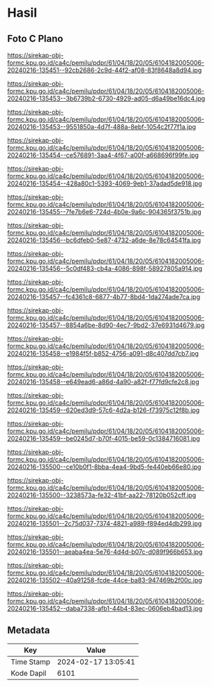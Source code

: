 # Hasil

## Foto C Plano

https://sirekap-obj-formc.kpu.go.id/ca4c/pemilu/pdpr/61/04/18/20/05/6104182005006-20240216-135451--92cb2686-2c9d-44f2-af08-83f8648a8d94.jpg

https://sirekap-obj-formc.kpu.go.id/ca4c/pemilu/pdpr/61/04/18/20/05/6104182005006-20240216-135453--3b6739b2-6730-4929-ad05-d6a49be16dc4.jpg

https://sirekap-obj-formc.kpu.go.id/ca4c/pemilu/pdpr/61/04/18/20/05/6104182005006-20240216-135453--9551850a-4d7f-488a-8ebf-1054c2f77f1a.jpg

https://sirekap-obj-formc.kpu.go.id/ca4c/pemilu/pdpr/61/04/18/20/05/6104182005006-20240216-135454--ce576891-3aa4-4f67-a00f-a668696f99fe.jpg

https://sirekap-obj-formc.kpu.go.id/ca4c/pemilu/pdpr/61/04/18/20/05/6104182005006-20240216-135454--428a80c1-5393-4069-9eb1-37adad5de918.jpg

https://sirekap-obj-formc.kpu.go.id/ca4c/pemilu/pdpr/61/04/18/20/05/6104182005006-20240216-135455--7fe7b6e6-724d-4b0e-9a6c-904365f3751b.jpg

https://sirekap-obj-formc.kpu.go.id/ca4c/pemilu/pdpr/61/04/18/20/05/6104182005006-20240216-135456--bc6dfeb0-5e87-4732-a6de-8e78c64541fa.jpg

https://sirekap-obj-formc.kpu.go.id/ca4c/pemilu/pdpr/61/04/18/20/05/6104182005006-20240216-135456--5c0df483-cb4a-4086-898f-58927805a914.jpg

https://sirekap-obj-formc.kpu.go.id/ca4c/pemilu/pdpr/61/04/18/20/05/6104182005006-20240216-135457--fc4361c8-6877-4b77-8bd4-1da274ade7ca.jpg

https://sirekap-obj-formc.kpu.go.id/ca4c/pemilu/pdpr/61/04/18/20/05/6104182005006-20240216-135457--8854a6be-8d90-4ec7-9bd2-37e6931d4679.jpg

https://sirekap-obj-formc.kpu.go.id/ca4c/pemilu/pdpr/61/04/18/20/05/6104182005006-20240216-135458--e1984f5f-b852-4756-a091-d8c407dd7cb7.jpg

https://sirekap-obj-formc.kpu.go.id/ca4c/pemilu/pdpr/61/04/18/20/05/6104182005006-20240216-135458--e649ead6-a86d-4a90-a82f-f77fd9cfe2c8.jpg

https://sirekap-obj-formc.kpu.go.id/ca4c/pemilu/pdpr/61/04/18/20/05/6104182005006-20240216-135459--620ed3d9-57c6-4d2a-b126-f73975c12f8b.jpg

https://sirekap-obj-formc.kpu.go.id/ca4c/pemilu/pdpr/61/04/18/20/05/6104182005006-20240216-135459--be0245d7-b70f-4015-be59-0c1384716081.jpg

https://sirekap-obj-formc.kpu.go.id/ca4c/pemilu/pdpr/61/04/18/20/05/6104182005006-20240216-135500--ce10b0f1-8bba-4ea4-9bd5-fe440eb66e80.jpg

https://sirekap-obj-formc.kpu.go.id/ca4c/pemilu/pdpr/61/04/18/20/05/6104182005006-20240216-135500--3238573a-fe32-41bf-aa22-78120b052cff.jpg

https://sirekap-obj-formc.kpu.go.id/ca4c/pemilu/pdpr/61/04/18/20/05/6104182005006-20240216-135501--2c75d037-7374-4821-a989-f894ed4db299.jpg

https://sirekap-obj-formc.kpu.go.id/ca4c/pemilu/pdpr/61/04/18/20/05/6104182005006-20240216-135501--aeaba4ea-5e76-4d4d-b07c-d089f966b653.jpg

https://sirekap-obj-formc.kpu.go.id/ca4c/pemilu/pdpr/61/04/18/20/05/6104182005006-20240216-135502--40a91258-fcde-44ce-ba83-947469b2f00c.jpg

https://sirekap-obj-formc.kpu.go.id/ca4c/pemilu/pdpr/61/04/18/20/05/6104182005006-20240216-135452--daba7338-afb1-44b4-83ec-0606eb4bad13.jpg


## Metadata

| Key        | Value               |
| ---------- | ------------------- |
| Time Stamp | 2024-02-17 13:05:41 |
| Kode Dapil | 6101                |



